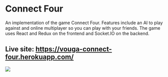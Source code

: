 # Connect Four
An implementation of the game Connect Four. Features include an AI to play against and online multiplayer so you can play with your friends. The game uses React and Redux on the frontend and Socket.IO on the backend.
## Live site: https://vouga-connect-four.herokuapp.com/
![](preview.gif)

